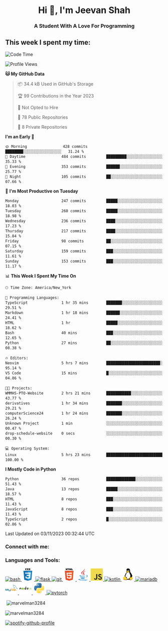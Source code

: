 <h1 align="center">Hi 👋, I'm Jeevan Shah</h1>
<h3 align="center">A Student With A Love For Programming</h3>

## This week I spent my time:

<!--START_SECTION:waka-->
![Code Time](http://img.shields.io/badge/Code%20Time-373%20hrs%2044%20mins-blue)

![Profile Views](http://img.shields.io/badge/Profile%20Views-0-blue)

**🐱 My GitHub Data** 

> 📦 34.4 kB Used in GitHub's Storage 
 > 
> 🏆 99 Contributions in the Year 2023
 > 
> 🚫 Not Opted to Hire
 > 
> 📜 78 Public Repositories 
 > 
> 🔑 8 Private Repositories 
 > 
**I'm an Early 🐤** 

```text
🌞 Morning                428 commits         ████████░░░░░░░░░░░░░░░░░   31.24 % 
🌆 Daytime                484 commits         █████████░░░░░░░░░░░░░░░░   35.33 % 
🌃 Evening                353 commits         ██████░░░░░░░░░░░░░░░░░░░   25.77 % 
🌙 Night                  105 commits         ██░░░░░░░░░░░░░░░░░░░░░░░   07.66 % 
```
📅 **I'm Most Productive on Tuesday** 

```text
Monday                   247 commits         █████░░░░░░░░░░░░░░░░░░░░   18.03 % 
Tuesday                  260 commits         █████░░░░░░░░░░░░░░░░░░░░   18.98 % 
Wednesday                236 commits         ████░░░░░░░░░░░░░░░░░░░░░   17.23 % 
Thursday                 217 commits         ████░░░░░░░░░░░░░░░░░░░░░   15.84 % 
Friday                   98 commits          ██░░░░░░░░░░░░░░░░░░░░░░░   07.15 % 
Saturday                 159 commits         ███░░░░░░░░░░░░░░░░░░░░░░   11.61 % 
Sunday                   153 commits         ███░░░░░░░░░░░░░░░░░░░░░░   11.17 % 
```


📊 **This Week I Spent My Time On** 

```text
🕑︎ Time Zone: America/New_York

💬 Programming Languages: 
TypeScript               1 hr 35 mins        ███████░░░░░░░░░░░░░░░░░░   29.51 % 
Markdown                 1 hr 18 mins        ██████░░░░░░░░░░░░░░░░░░░   24.41 % 
HTML                     1 hr                █████░░░░░░░░░░░░░░░░░░░░   18.62 % 
Bash                     40 mins             ███░░░░░░░░░░░░░░░░░░░░░░   12.65 % 
Python                   27 mins             ██░░░░░░░░░░░░░░░░░░░░░░░   08.38 % 

🔥 Editors: 
Neovim                   5 hrs 7 mins        ████████████████████████░   95.14 % 
VS Code                  15 mins             █░░░░░░░░░░░░░░░░░░░░░░░░   04.86 % 

🐱‍💻 Projects: 
WMMHS-PTO-Website        2 hrs 21 mins       ███████████░░░░░░░░░░░░░░   43.77 % 
derivatives              1 hr 34 mins        ███████░░░░░░░░░░░░░░░░░░   29.21 % 
computerScience24        1 hr 24 mins        ███████░░░░░░░░░░░░░░░░░░   26.24 % 
Unknown Project          1 min               ░░░░░░░░░░░░░░░░░░░░░░░░░   00.47 % 
drop-schedule-website    0 secs              ░░░░░░░░░░░░░░░░░░░░░░░░░   00.30 % 

💻 Operating System: 
Linux                    5 hrs 23 mins       █████████████████████████   100.00 % 
```

**I Mostly Code in Python** 

```text
Python                   36 repos            █████████████░░░░░░░░░░░░   51.43 % 
Java                     13 repos            █████░░░░░░░░░░░░░░░░░░░░   18.57 % 
HTML                     8 repos             ███░░░░░░░░░░░░░░░░░░░░░░   11.43 % 
JavaScript               8 repos             ███░░░░░░░░░░░░░░░░░░░░░░   11.43 % 
TypeScript               2 repos             █░░░░░░░░░░░░░░░░░░░░░░░░   02.86 % 
```




 Last Updated on 03/11/2023 00:32:44 UTC
<!--END_SECTION:waka-->

<h3 align="left">Connect with me:</h3>
<p align="left">

</p>

<h3 align="left">Languages and Tools:</h3>
<p align="left"> <a href="https://www.gnu.org/software/bash/" target="_blank"> <img src="https://www.vectorlogo.zone/logos/gnu_bash/gnu_bash-icon.svg" alt="bash" width="40" height="40"/> </a> <a href="https://www.w3schools.com/css/" target="_blank"> <img src="https://raw.githubusercontent.com/devicons/devicon/master/icons/css3/css3-original-wordmark.svg" alt="css3" width="40" height="40"/> </a> <a href="https://flask.palletsprojects.com/" target="_blank"> <img src="https://www.vectorlogo.zone/logos/pocoo_flask/pocoo_flask-icon.svg" alt="flask" width="40" height="40"/> </a> <a href="https://git-scm.com/" target="_blank"> <img src="https://www.vectorlogo.zone/logos/git-scm/git-scm-icon.svg" alt="git" width="40" height="40"/> </a> <a href="https://www.w3.org/html/" target="_blank"> <img src="https://raw.githubusercontent.com/devicons/devicon/master/icons/html5/html5-original-wordmark.svg" alt="html5" width="40" height="40"/> </a> <a href="https://www.java.com" target="_blank"> <img src="https://raw.githubusercontent.com/devicons/devicon/master/icons/java/java-original.svg" alt="java" width="40" height="40"/> </a> <a href="https://developer.mozilla.org/en-US/docs/Web/JavaScript" target="_blank"> <img src="https://raw.githubusercontent.com/devicons/devicon/master/icons/javascript/javascript-original.svg" alt="javascript" width="40" height="40"/> </a> <a href="https://kotlinlang.org" target="_blank"> <img src="https://www.vectorlogo.zone/logos/kotlinlang/kotlinlang-icon.svg" alt="kotlin" width="40" height="40"/> </a> <a href="https://www.linux.org/" target="_blank"> <img src="https://raw.githubusercontent.com/devicons/devicon/master/icons/linux/linux-original.svg" alt="linux" width="40" height="40"/> </a> <a href="https://mariadb.org/" target="_blank"> <img src="https://www.vectorlogo.zone/logos/mariadb/mariadb-icon.svg" alt="mariadb" width="40" height="40"/> </a> <a href="https://www.mysql.com/" target="_blank"> <img src="https://raw.githubusercontent.com/devicons/devicon/master/icons/mysql/mysql-original-wordmark.svg" alt="mysql" width="40" height="40"/> </a> <a href="https://nodejs.org" target="_blank"> <img src="https://raw.githubusercontent.com/devicons/devicon/master/icons/nodejs/nodejs-original-wordmark.svg" alt="nodejs" width="40" height="40"/> </a> <a href="https://www.python.org" target="_blank"> <img src="https://raw.githubusercontent.com/devicons/devicon/master/icons/python/python-original.svg" alt="python" width="40" height="40"/> </a> <a href="https://pytorch.org/" target="_blank"> <img src="https://www.vectorlogo.zone/logos/pytorch/pytorch-icon.svg" alt="pytorch" width="40" height="40"/> </a> </p>


<p>&nbsp;<img align="center" src="https://github-readme-stats.vercel.app/api?username=marvelman3284&show_icons=true&locale=en&theme=blue-green" alt="marvelman3284" /></p>

<p><img align="center" src="https://github-readme-streak-stats.herokuapp.com/?user=marvelman3284&theme=blue-green" alt="marvelman3284" /></p>


[![spotify-github-profile](https://spotify-github-profile.vercel.app/api/view?uid=lp0lvf5zzesrwq2hdzmfnkjsq&cover_image=true&theme=default)](https://github.com/kittinan/spotify-github-profile)
